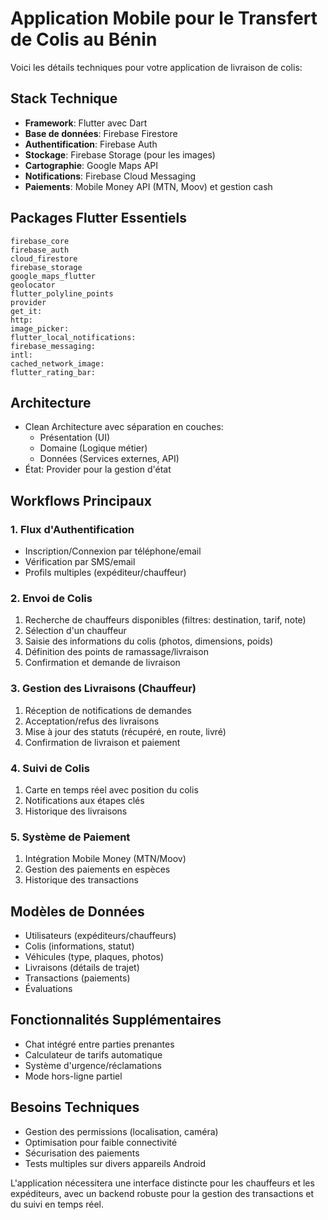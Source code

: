 # Application Mobile pour le Transfert de Colis au Bénin

Voici les détails techniques pour votre application de livraison de colis:

## Stack Technique
- **Framework**: Flutter avec Dart
- **Base de données**: Firebase Firestore
- **Authentification**: Firebase Auth
- **Stockage**: Firebase Storage (pour les images)
- **Cartographie**: Google Maps API
- **Notifications**: Firebase Cloud Messaging
- **Paiements**: Mobile Money API (MTN, Moov) et gestion cash

## Packages Flutter Essentiels
```
firebase_core
firebase_auth
cloud_firestore
firebase_storage
google_maps_flutter
geolocator
flutter_polyline_points
provider
get_it: 
http: 
image_picker: 
flutter_local_notifications: 
firebase_messaging: 
intl: 
cached_network_image: 
flutter_rating_bar: 
```

## Architecture
- Clean Architecture avec séparation en couches:
  - Présentation (UI)
  - Domaine (Logique métier)
  - Données (Services externes, API)
- État: Provider pour la gestion d'état

## Workflows Principaux

### 1. Flux d'Authentification
- Inscription/Connexion par téléphone/email
- Vérification par SMS/email
- Profils multiples (expéditeur/chauffeur)

### 2. Envoi de Colis
1. Recherche de chauffeurs disponibles (filtres: destination, tarif, note)
2. Sélection d'un chauffeur
3. Saisie des informations du colis (photos, dimensions, poids)
4. Définition des points de ramassage/livraison
5. Confirmation et demande de livraison

### 3. Gestion des Livraisons (Chauffeur)
1. Réception de notifications de demandes
2. Acceptation/refus des livraisons
3. Mise à jour des statuts (récupéré, en route, livré)
4. Confirmation de livraison et paiement

### 4. Suivi de Colis
1. Carte en temps réel avec position du colis
2. Notifications aux étapes clés
3. Historique des livraisons

### 5. Système de Paiement
1. Intégration Mobile Money (MTN/Moov)
2. Gestion des paiements en espèces
3. Historique des transactions

## Modèles de Données
- Utilisateurs (expéditeurs/chauffeurs)
- Colis (informations, statut)
- Véhicules (type, plaques, photos)
- Livraisons (détails de trajet)
- Transactions (paiements)
- Évaluations

## Fonctionnalités Supplémentaires
- Chat intégré entre parties prenantes
- Calculateur de tarifs automatique
- Système d'urgence/réclamations
- Mode hors-ligne partiel

## Besoins Techniques
- Gestion des permissions (localisation, caméra)
- Optimisation pour faible connectivité
- Sécurisation des paiements
- Tests multiples sur divers appareils Android

L'application nécessitera une interface distincte pour les chauffeurs et les expéditeurs, avec un backend robuste pour la gestion des transactions et du suivi en temps réel.